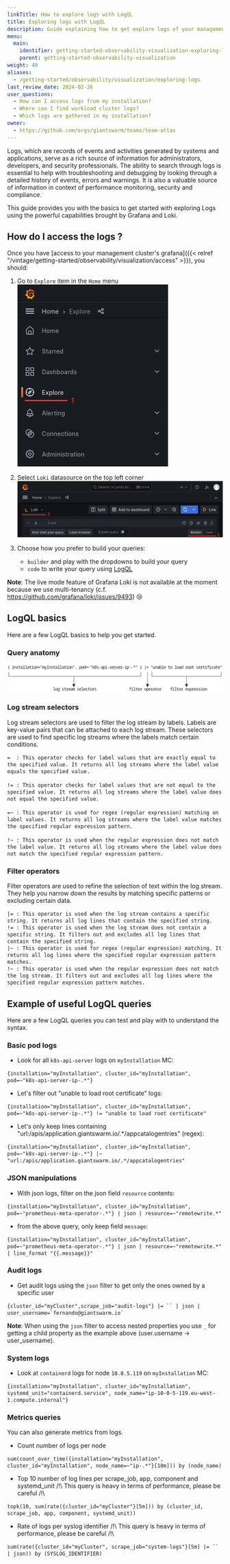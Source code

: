 ```yaml
---
linkTitle: How to explore logs with LogQL
title: Exploring logs with LogQL
description: Guide explaining how to get explore logs of your management and workload clusterrs stored in Giant Swarm managed Loki.
menu:
  main:
    identifier: getting-started-observability-visualization-exploring-logs
    parent: getting-started-observability-visualization
weight: 40
aliases:
  - /getting-started/observability/visualization/exploring-logs
last_review_date: 2024-02-26
user_questions:
  - How can I access logs from my installation?
  - Where can I find workload cluster logs?
  - Which logs are gathered in my installation?
owner:
  - https://github.com/orgs/giantswarm/teams/team-atlas
---
```


Logs, which are records of events and activities generated by systems and applications, serve as a rich source of information for administrators, developers, and security professionals. The ability to search through logs is essential to help with troubleshooting and debugging by looking through a detailed history of events, errors and warnings. It is also a valuable source of information in context of performance monitoring, security and compliance.

This guide provides you with the basics to get started with exploring Logs using the powerful capabilities brought by Grafana and Loki.

## How do I access the logs ?

Once you have [access to your management cluster's grafana]({{< relref "/vintage/getting-started/observability/visualization/access" >}}), you should:

1. Go to `Explore` item in the `Home` menu
![Grafana Explore](loki-explore.png)

2. Select `Loki` datasource on the top left corner
![Loki datasource](loki-datasource-query.png)

3. Choose how you prefer to build your queries:
   * `builder` and play with the dropdowns to build your query
   * `code` to write your query using [LogQL](https://grafana.com/docs/loki/latest/logql/)

__Note__: The live mode feature of Grafana Loki is not available at the moment because we use multi-tenancy (c.f. https://github.com/grafana/loki/issues/9493) 😢

## LogQL basics

Here are a few LogQL basics to help you get started.

### Query anatomy

![Loki Query Anatomy](loki-query-anatomy.png)

### Log stream selectors

Log stream selectors are used to filter the log stream by labels. Labels are key-value pairs that can be attached to each log stream. These selectors are used to find specific log streams where the labels match certain conditions.

```nohighlight
=  : This operator checks for label values that are exactly equal to the specified value. It returns all log streams where the label value equals the specified value.

!= : This operator checks for label values that are not equal to the specified value. It returns all log streams where the label value does not equal the specified value.

=~ : This operator is used for regex (regular expression) matching on label values. It returns all log streams where the label value matches the specified regular expression pattern.

!~ : This operator is used when the regular expression does not match the label value. It returns all log streams where the label value does not match the specified regular expression pattern.
```

### Filter operators

Filter operators are used to refine the selection of text within the log stream. They help you narrow down the results by matching specific patterns or excluding certain data.

```nohighlight
|= : This operator is used when the log stream contains a specific string. It returns all log lines that contain the specified string.
!= : This operator is used when the log stream does not contain a specific string. It filters out and excludes all log lines that contain the specified string.
|~ : This operator is used for regex (regular expression) matching. It returns all log lines where the specified regular expression pattern matches.
!~ : This operator is used when the regular expression does not match the log stream. It filters out and excludes all log lines where the specified regular expression pattern matches.
```

## Example of useful LogQL queries

Here are a few LogQL queries you can test and play with to understand the syntax.

### Basic pod logs

* Look for all `k8s-api-server` logs on `myInstallation` MC:

```promql
{installation="myInstallation", cluster_id="myInstallation", pod=~"k8s-api-server-ip-.*"}
```

* Let's filter out "unable to load root certificate" logs:

```promql
{installation="myInstallation", cluster_id="myInstallation", pod=~"k8s-api-server-ip-.*"} != "unable to load root certificate"
```

* Let's only keep lines containing "url:/apis/application.giantswarm.io/.*/appcatalogentries" (regex):

```promql
{installation="myInstallation", cluster_id="myInstallation", pod=~"k8s-api-server-ip-.*"} |~ "url:/apis/application.giantswarm.io/.*/appcatalogentries"
```

### JSON manipulations

* With json logs, filter on the json field `resource` contents:

```promql
{installation="myInstallation", cluster_id="myInstallation", pod=~"prometheus-meta-operator-.*"} | json | resource=~"remotewrite.*"
```

* from the above query, only keep field `message`:

```promql
{installation="myInstallation", cluster_id="myInstallation", pod=~"prometheus-meta-operator-.*"} | json | resource=~"remotewrite.*" | line_format "{{.message}}"
```

### Audit logs

* Get audit logs using the `json` filter to get only the ones owned by a specific user

```promql
{cluster_id="myCluster",scrape_job="audit-logs"} |= `` | json | user_username=`fernando@giantswarm.io`
```

__Note__: When using the `json` filter to access nested properties you use `_` for getting a child property as the example above (user.username -> user_username).

### System logs

* Look at `containerd` logs for node `10.0.5.119` on `myInstallation` MC:

```promql
{installation="myInstallation", cluster_id="myInstallation", systemd_unit="containerd.service", node_name="ip-10-0-5-119.eu-west-1.compute.internal"}
```

### Metrics queries

You can also generate metrics from logs.

* Count number of logs per node

```promql
sum(count_over_time({installation="myInstallation", cluster_id="myInstallation", node_name=~"ip-.*"}[10m])) by (node_name)
```

* Top 10 number of log lines per scrape_job, app, component and systemd_unit
/!\ This query is heavy in terms of performance, please be careful /!\

```promql
topk(10, sum(rate({cluster_id="myCluster"}[5m])) by (cluster_id, scrape_job, app, component, systemd_unit))
```

* Rate of logs per syslog identifier
/!\ This query is heavy in terms of performance, please be careful /!\

```promql
sum(rate({cluster_id="myCluster", scrape_job="system-logs"}[5m] |= `` | json)) by (SYSLOG_IDENTIFIER)
```
